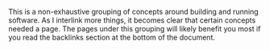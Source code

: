 This is a non-exhaustive grouping of concepts around building and running software. As I interlink more things, it becomes clear that certain concepts needed a page. The pages under this grouping will likely benefit you most if you read the backlinks section at the bottom of the document. 